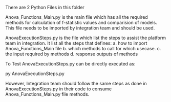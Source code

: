 There are 2 Python Files in this folder


Anova_Functions_Main.py is the main file which has all the required methods for calculation of f-statistic values and comparision of models. This file needs to be imported by integration team and should be used.


AnovaExecutionSteps.py is the file which list the steps to assist the platform team in integration.
It list all the steps that defines:
a. how to import Anova_Functions_Main file
b. which methods to call for which usecase.
c. the input required by methods
d. response outputs of methods


To Test AnovaExecutionSteps.py can be directly executed as:

py AnovaExecutionSteps.py 


However, Integration team should follow the same steps as done in AnovaExecutionSteps.py in their code to consume Anova_Functions_Main.py file methods.
